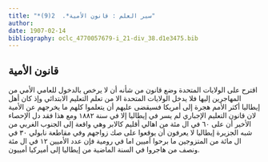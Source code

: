 ```yaml
---
title: "*سير العلم : قانون الأمية*.  2(9)"
author: 
date: 1907-02-14
bibliography: oclc_4770057679-i_21-div_38.d1e3475.bib
---
```




##  قانون الأمية 


 اقترح على الولايات المتحدة وضع قانون من شأنه أن لا يرخص بالدخول للعامي الأمي من المهاجرين إليها فلا يدخل الولايات المتحدة الا من تعلم التعليم الابتدائي وإذ كان أهل إيطاليا أكثر الأمم هجرة إلى أمريكا فسيقضى عليهم أن يتعلموا كلهم ما يخرجهم عن الأمية لان  قانون التعليم  الإجباري لم يسر في إيطاليا إلا في سنة  ١٨٨٢  ومع هذا فقد دل الإحصاء الأخير أن على  ٦٠  في ال  مئة  من اهالي أقليم كالابر وهي واقعة إلى الجنوب الغربي من شبه الجزيرة إيطاليا لا يعرفون أن يوقعوا على صك زواجهم وفي مقاطعة   نابولي  ٣٠  في ال  مائة  من المتزوجين ما برحوا أميين اما في رومية فإن عدد الأميين  ١٢  في ال  مئة  ونصف من هاجروا في السنة الماضية من إيطاليا إلى أميركيا أمييون. 
